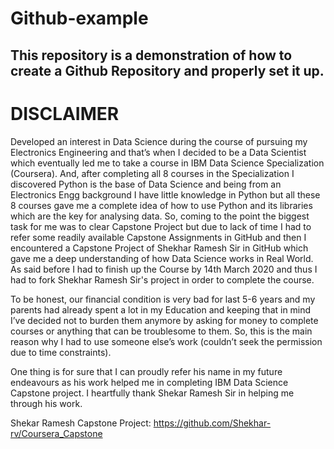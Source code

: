 # Github-example
This repository is a demonstration of how to create a Github Repository and properly set it up.
-------------------------------------------------------------------------------------------------
# DISCLAIMER
Developed an interest in Data Science during the course of pursuing my Electronics Engineering and that’s when I decided to be a Data Scientist which eventually led me to take a course in IBM Data Science Specialization (Coursera). And, after completing all 8 courses in the Specialization I discovered Python is the base of Data Science and being from an Electronics Engg background I have little knowledge in Python but all these 8 courses gave me a complete idea of how to use Python and its libraries which are the key for analysing data. So, coming to the point the biggest task for me was to clear Capstone Project but due to lack of time I had to refer some readily available Capstone Assignments in GitHub and then I encountered a Capstone Project of Shekhar Ramesh Sir in GitHub which gave me a deep understanding of how Data Science works in Real World. As said before I had to finish up the Course by 14th March 2020 and thus I had to fork Shekhar Ramesh Sir's project in order to complete the course. 

To be honest, our financial condition is very bad for last 5-6 years and my parents had already spent a lot in my Education and keeping that in mind I’ve decided not to burden them anymore by asking for money to complete courses or anything that can be troublesome to them. So, this is the main reason why I had to use someone else’s work (couldn’t seek the permission due to time constraints).

One thing is for sure that I can proudly refer his name in my future endeavours as his work helped me in completing IBM Data Science Capstone project.
I heartfully thank Shekar Ramesh Sir in helping me through his work.

Shekar Ramesh Capstone Project:
https://github.com/Shekhar-rv/Coursera_Capstone 

